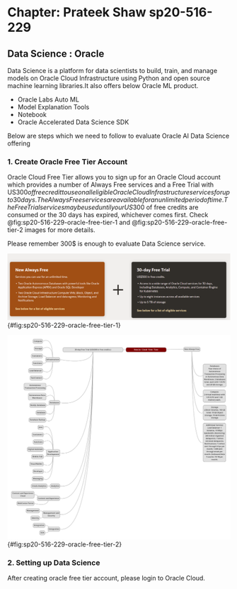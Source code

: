 # Chapter: Prateek Shaw sp20-516-229

## Data Science : Oracle

Data Science is a platform for data scientists to build, train, and manage models on Oracle Cloud Infrastructure using Python and open source machine learning libraries.It also offers below Oracle ML product.

* Oracle Labs Auto ML
* Model Explanation Tools
* Notebook
* Oracle Accelerated Data Science SDK

Below are steps which we need to follow to evaluate Oracle AI Data Science offering

### 1. Create Oracle Free Tier Account 

Oracle Cloud Free Tier allows you to sign up for an Oracle Cloud account which provides a number of Always Free services and a Free Trial with US$300 of free credit to use on all eligible Oracle Cloud Infrastructure services for up to 30 days. The Always Free services are available for an unlimited period of time. The Free Trial services may be used until your US$300 of free credits are consumed or the 30 days has expired, whichever comes first. Check @fig:sp20-516-229-oracle-free-tier-1 and @fig:sp20-516-229-oracle-free-tier-2 images for more details.

Please remember 300$ is enough to evaluate Data Science service.

![Oracle Cloud Free Tier](images/1-oc-ft.png){#fig:sp20-516-229-oracle-free-tier-1}

![Mind](images/2-oc-ft.png){#fig:sp20-516-229-oracle-free-tier-2}

### 2. Setting up Data Science 

After creating oracle free tier account, please login to Oracle Cloud.

